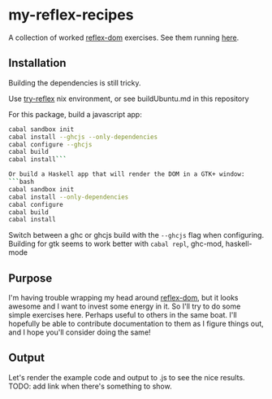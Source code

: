 # my-reflex-recipes
A collection of worked [reflex-dom](https://github.com/ryantrinkle/reflex-dom) exercises. See them running [here](http://web.mit.edu/greghale/Public/my-reflex-examples/index.html).

## Installation
Building the dependencies is still tricky.

Use [try-reflex](http://github.com/ryantrinkle/try-reflex) nix environment, or see buildUbuntu.md in this repository

For this package, build a javascript app:
```bash
cabal sandbox init
cabal install --ghcjs --only-dependencies
cabal configure --ghcjs
cabal build
cabal install```

Or build a Haskell app that will render the DOM in a GTK+ window:
```bash
cabal sandbox init
cabal install --only-dependencies
cabal configure
cabal build
cabal install
```

Switch between a ghc or ghcjs build with the `--ghcjs` flag when configuring. Building for gtk seems to work better with `cabal repl`, ghc-mod, haskell-mode

## Purpose
I'm having trouble wrapping my head around [reflex-dom](http://github.com/ryantrinkle/reflex-dom), but it looks awesome and I want to invest some energy in it. So I'll try to do some simple exercises here. Perhaps useful to others in the same boat. I'll hopefully be able to contribute documentation to them as I figure things out, and I hope you'll consider doing the same!

## Output
Let's render the example code and output to .js to see the nice results. TODO: add link when there's something to show.
